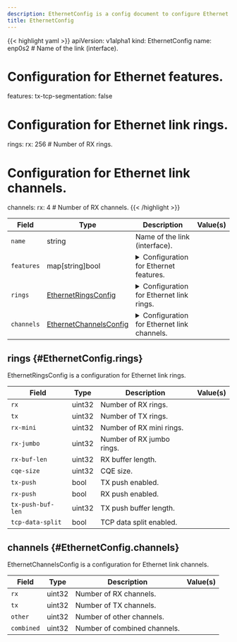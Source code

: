 ```yaml
---
description: EthernetConfig is a config document to configure Ethernet interfaces.
title: EthernetConfig
---
```


<!-- markdownlint-disable -->









{{< highlight yaml >}}
apiVersion: v1alpha1
kind: EthernetConfig
name: enp0s2 # Name of the link (interface).
# Configuration for Ethernet features.
features:
    tx-tcp-segmentation: false
# Configuration for Ethernet link rings.
rings:
    rx: 256 # Number of RX rings.
# Configuration for Ethernet link channels.
channels:
    rx: 4 # Number of RX channels.
{{< /highlight >}}


| Field | Type | Description | Value(s) |
|-------|------|-------------|----------|
|`name` |string |Name of the link (interface).  | |
|`features` |map[string]bool |<details><summary>Configuration for Ethernet features.</summary><br />Set of features available and whether they can be enabled or disabled is driver specific.<br />Use `talosctl get ethernetstatus <link> -o yaml` to get the list of available features and<br />their current status.</details>  | |
|`rings` |<a href="#EthernetConfig.rings">EthernetRingsConfig</a> |<details><summary>Configuration for Ethernet link rings.</summary><br />This is similar to `ethtool -G` command.</details>  | |
|`channels` |<a href="#EthernetConfig.channels">EthernetChannelsConfig</a> |<details><summary>Configuration for Ethernet link channels.</summary><br />This is similar to `ethtool -L` command.</details>  | |




## rings {#EthernetConfig.rings}

EthernetRingsConfig is a configuration for Ethernet link rings.




| Field | Type | Description | Value(s) |
|-------|------|-------------|----------|
|`rx` |uint32 |Number of RX rings.  | |
|`tx` |uint32 |Number of TX rings.  | |
|`rx-mini` |uint32 |Number of RX mini rings.  | |
|`rx-jumbo` |uint32 |Number of RX jumbo rings.  | |
|`rx-buf-len` |uint32 |RX buffer length.  | |
|`cqe-size` |uint32 |CQE size.  | |
|`tx-push` |bool |TX push enabled.  | |
|`rx-push` |bool |RX push enabled.  | |
|`tx-push-buf-len` |uint32 |TX push buffer length.  | |
|`tcp-data-split` |bool |TCP data split enabled.  | |






## channels {#EthernetConfig.channels}

EthernetChannelsConfig is a configuration for Ethernet link channels.




| Field | Type | Description | Value(s) |
|-------|------|-------------|----------|
|`rx` |uint32 |Number of RX channels.  | |
|`tx` |uint32 |Number of TX channels.  | |
|`other` |uint32 |Number of other channels.  | |
|`combined` |uint32 |Number of combined channels.  | |








